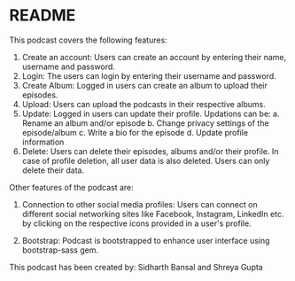 # README

This podcast covers the following features:

  1. Create an account: Users can create an account by entering their name, username and password.
  2. Login: The users can login by entering their username and password.
  3. Create Album: Logged in users can create an album to upload their episodes.
  4. Upload: Users can upload the podcasts in their respective albums.
  5. Update: Logged in users can update their profile. Updations can be: a. Rename an album and/or episode b. Change privacy settings of          the episode/album c. Write a bio for the episode d. Update profile information
  6. Delete: Users can delete their episodes, albums and/or their profile. In case of profile deletion, all user data is also deleted. Users can only delete their data.

Other features of the podcast are:

  1. Connection to other social media profiles: Users can connect on different social networking sites like Facebook, Instagram, LinkedIn etc. by clicking on the respective icons provided in a user's profile.

  2. Bootstrap: Podcast is bootstrapped to enhance user interface using bootstrap-sass gem.

This podcast has been created by: Sidharth Bansal and Shreya Gupta
